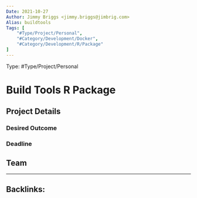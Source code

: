 ```yaml
---
Date: 2021-10-27
Author: Jimmy Briggs <jimmy.briggs@jimbrig.com>
Alias: buildtools
Tags: [
	"#Type/Project/Personal",
	"#Category/Development/Docker",
	"#Category/Development/R/Package"
]
---
```


Type: #Type/Project/Personal

# Build Tools R Package

## Project Details

### Desired Outcome

### Deadline

## Team



***

Backlinks:
-	